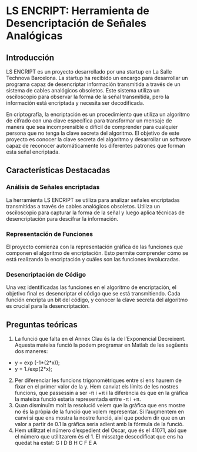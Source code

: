 # LS ENCRIPT: Herramienta de Desencriptación de Señales Analógicas

## Introducción
LS ENCRIPT es un proyecto desarrollado por una startup en La Salle Technova Barcelona. La startup ha recibido un encargo para desarrollar un programa capaz de desencriptar información transmitida a través de un sistema de cables analógicos obsoletos. Este sistema utiliza un osciloscopio para observar la forma de la señal transmitida, pero la información está encriptada y necesita ser decodificada.

En criptografía, la encriptación es un procedimiento que utiliza un algoritmo de cifrado con una clave específica para transformar un mensaje de manera que sea incomprensible o difícil de comprender para cualquier persona que no tenga la clave secreta del algoritmo. El objetivo de este proyecto es conocer la clave secreta del algoritmo y desarrollar un software capaz de reconocer automáticamente los diferentes patrones que forman esta señal encriptada.
## Características Destacadas
### Análisis de Señales encriptadas
La herramienta LS ENCRIPT se utiliza para analizar señales encriptadas transmitidas a través de cables analógicos obsoletos. Utiliza un osciloscopio para capturar la forma de la señal y luego aplica técnicas de desencriptación para descifrar la información.
### Representación de Funciones
El proyecto comienza con la representación gráfica de las funciones que componen el algoritmo de encriptación. Esto permite comprender cómo se está realizando la encriptación y cuáles son las funciones involucradas.
### Desencriptación de Código
Una vez identificadas las funciones en el algoritmo de encriptación, el objetivo final es desencriptar el código que se está transmitiendo. Cada función encripta un bit del código, y conocer la clave secreta del algoritmo es crucial para la desencriptación.

## Preguntas teóricas
1. La funció que falta en el Annex Clau és la de l’Exponencial Decreixent. Aquesta mateixa funció la podem programar en Matlab de les següents dos maneres:
- y = exp (-1*(2*x));
- y = 1./exp(2*x);
2. Per diferenciar les funcions trigonomètriques entre sí ens haurem de fixar en el primer valor de la y.
Hem canviat els límits de les nostres funcions, que passessin a ser -π i +π i la diferència és que en la gràfica la mateixa funció estaria representada entre -π i +π.
3. Quan disminuïm molt la resolució veiem que la gràfica que ens mostre no és la pròpia de la funció que volem representar.
Si l’augmentem en canvi si que ens mostra la nostre funció, així que podem dir que en un valor a partir de 0.1 la gràfica seria adient amb la fórmula de la funció.
4. Hem utilitzat el número d’expedient del Oscar, que és el 41071, així que el número que utilitzarem és el 1.
El missatge descodificat que ens ha quedat ha estat: G I D B H C F E A
